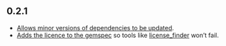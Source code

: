 ## 0.2.1

* [Allows minor versions of dependencies to be updated](https://bitbucket.org/atlassian/atlassian-jwt-ruby/pull-requests/7).
* [Adds the licence to the gemspec](https://bitbucket.org/atlassian/atlassian-jwt-ruby/pull-requests/6) so tools like [license_finder](https://rubygems.org/gems/license_finder) won’t fail.
